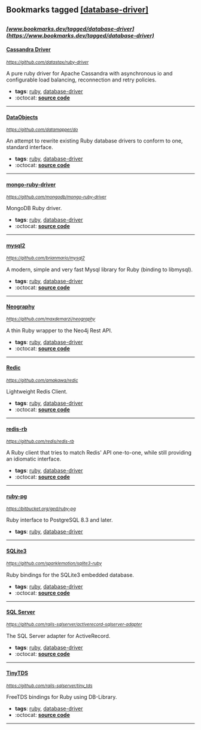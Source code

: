 ## Bookmarks tagged [[database-driver]](https://www.bookmarks.dev?q=[database-driver])

_<sup><sup>[www.bookmarks.dev/tagged/database-driver](https://www.bookmarks.dev/tagged/database-driver)</sup></sup>_
---
#### [Cassandra Driver](https://github.com/datastax/ruby-driver)
_<sup>https://github.com/datastax/ruby-driver</sup>_

A pure ruby driver for Apache Cassandra with asynchronous io and configurable load balancing, reconnection and retry policies.
* **tags**: [ruby](../tagged/ruby.md), [database-driver](../tagged/database-driver.md)
* :octocat: **[source code](https://github.com/datastax/ruby-driver)**
---
#### [DataObjects](https://github.com/datamapper/do)
_<sup>https://github.com/datamapper/do</sup>_

An attempt to rewrite existing Ruby database drivers to conform to one, standard interface.
* **tags**: [ruby](../tagged/ruby.md), [database-driver](../tagged/database-driver.md)
* :octocat: **[source code](https://github.com/datamapper/do)**
---
#### [mongo-ruby-driver](https://github.com/mongodb/mongo-ruby-driver)
_<sup>https://github.com/mongodb/mongo-ruby-driver</sup>_

MongoDB Ruby driver.
* **tags**: [ruby](../tagged/ruby.md), [database-driver](../tagged/database-driver.md)
* :octocat: **[source code](https://github.com/mongodb/mongo-ruby-driver)**
---
#### [mysql2](https://github.com/brianmario/mysql2)
_<sup>https://github.com/brianmario/mysql2</sup>_

A modern, simple and very fast Mysql library for Ruby (binding to libmysql).
* **tags**: [ruby](../tagged/ruby.md), [database-driver](../tagged/database-driver.md)
* :octocat: **[source code](https://github.com/brianmario/mysql2)**
---
#### [Neography](https://github.com/maxdemarzi/neography)
_<sup>https://github.com/maxdemarzi/neography</sup>_

A thin Ruby wrapper to the Neo4j Rest API.
* **tags**: [ruby](../tagged/ruby.md), [database-driver](../tagged/database-driver.md)
* :octocat: **[source code](https://github.com/maxdemarzi/neography)**
---
#### [Redic](https://github.com/amakawa/redic)
_<sup>https://github.com/amakawa/redic</sup>_

Lightweight Redis Client.
* **tags**: [ruby](../tagged/ruby.md), [database-driver](../tagged/database-driver.md)
* :octocat: **[source code](https://github.com/amakawa/redic)**
---
#### [redis-rb](https://github.com/redis/redis-rb)
_<sup>https://github.com/redis/redis-rb</sup>_

A Ruby client that tries to match Redis' API one-to-one, while still providing an idiomatic interface.
* **tags**: [ruby](../tagged/ruby.md), [database-driver](../tagged/database-driver.md)
* :octocat: **[source code](https://github.com/redis/redis-rb)**
---
#### [ruby-pg](https://bitbucket.org/ged/ruby-pg)
_<sup>https://bitbucket.org/ged/ruby-pg</sup>_

Ruby interface to PostgreSQL 8.3 and later.
* **tags**: [ruby](../tagged/ruby.md), [database-driver](../tagged/database-driver.md)
---
#### [SQLite3](https://github.com/sparklemotion/sqlite3-ruby)
_<sup>https://github.com/sparklemotion/sqlite3-ruby</sup>_

Ruby bindings for the SQLite3 embedded database.
* **tags**: [ruby](../tagged/ruby.md), [database-driver](../tagged/database-driver.md)
* :octocat: **[source code](https://github.com/sparklemotion/sqlite3-ruby)**
---
#### [SQL Server](https://github.com/rails-sqlserver/activerecord-sqlserver-adapter)
_<sup>https://github.com/rails-sqlserver/activerecord-sqlserver-adapter</sup>_

The SQL Server adapter for ActiveRecord.
* **tags**: [ruby](../tagged/ruby.md), [database-driver](../tagged/database-driver.md)
* :octocat: **[source code](https://github.com/rails-sqlserver/activerecord-sqlserver-adapter)**
---
#### [TinyTDS](https://github.com/rails-sqlserver/tiny_tds)
_<sup>https://github.com/rails-sqlserver/tiny_tds</sup>_

FreeTDS bindings for Ruby using DB-Library.
* **tags**: [ruby](../tagged/ruby.md), [database-driver](../tagged/database-driver.md)
* :octocat: **[source code](https://github.com/rails-sqlserver/tiny_tds)**
---
